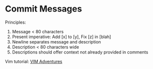 # Commit Messages

Principles:

1. Message < 80 characters
1. Present imperative: Add [x] to [y], Fix [z] in [blah]
1. Newline separates message and description
1. Description < 80 characters wide
1. Descriptions should offer context not already provided in comments

Vim tutorial: [VIM Adventures](https://vim-adventures.com/)
